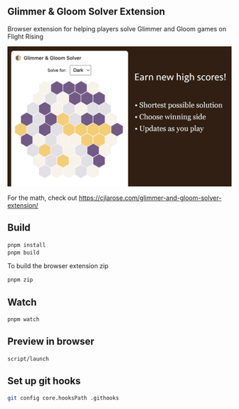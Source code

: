 ## Glimmer & Gloom Solver Extension

Browser extension for helping players solve Glimmer and Gloom games on Flight Rising

![Glimmer & Gloom Solver: Earn new high scores, choose winning side, updates as you play](listing-images/screenshot.png)

For the math, check out https://cjlarose.com/glimmer-and-gloom-solver-extension/

## Build

```sh
pnpm install
pnpm build
```

To build the browser extension zip

```sh
pnpm zip
```

## Watch

```sh
pnpm watch
```

## Preview in browser

```sh
script/launch
```

## Set up git hooks

```sh
git config core.hooksPath .githooks
```
